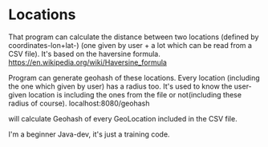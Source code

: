 # Locations

That program can calculate the distance between two locations (defined by coordinates-lon+lat-) (one given by user + a lot which can be read from a CSV file).
It's based on the haversine formula.
https://en.wikipedia.org/wiki/Haversine_formula

Program can generate geohash of these locations.
Every location (including the one which given by user) has a radius too.
It's used to know the user-given location is including the ones from the file or not(including these radius of course).
localhost:8080/geohash

will calculate Geohash of every GeoLocation included in the CSV file.

I'm a beginner Java-dev, it's just a training code.
